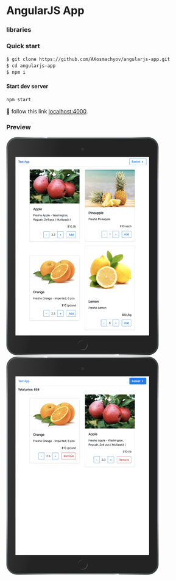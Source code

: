 # AngularJS App

### libraries

### Quick start

```bash
$ git clone https://github.com/AKosmachyov/angularjs-app.git
$ cd angularjs-app
$ npm i
```

#### Start dev server

```bash
npm start
```

:checkered_flag: follow this link [localhost:4000](http://localhost:4000).


### Preview

<img src="./screenshots/home-m.png" width="400px"> <img src="./screenshots/basket-m.png" width="400px">
